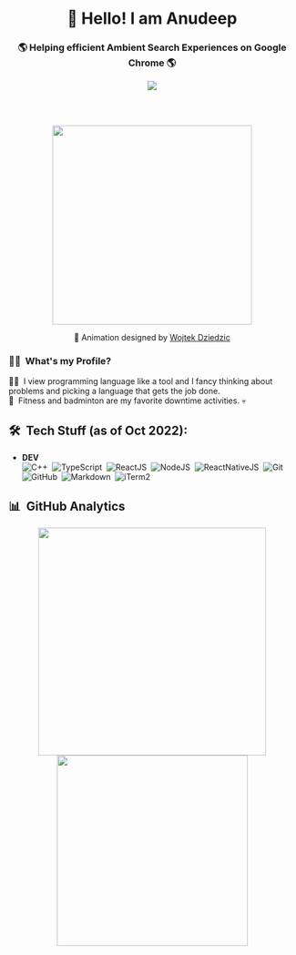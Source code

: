 <h1 align="center">
  👋 Hello! I am Anudeep  
</h1>

<h3 align="center">
  🌎 Helping efficient Ambient Search Experiences on Google Chrome 🌎
</h3>

<p align="center">
  <a href="https://1x.engineer/">
    <img src="https://img.shields.io/github/stars/cutenode/1x.engineer.svg?color=purple&label=1x%20Engineers&logo=image%2Fpng%3Bbase64%2CiVBORw0KGgoAAAANSUhEUgAAADAAAAAwCAYAAABXAvmHAAADAElEQVRoQ%2B1YPZMNQRQ9RyYiUCVkI0J%2BASUi4xfYzYjsVsmXX2BFZFauigyJ4hcQEtkNVQmoEjvqqh7VM6%2B%2FZ%2BapqXodvtdz%2B56%2B59zT3cTCBxeePzYA%2FncFNxUoqYCkEwC2AbwjeVTyTemctVRA0iUAH11SxwBekLxfmmRq3roA3AHwxEvkLcnrSwJwCOC2l%2FBDkg%2BWBOAzgAtewjdIvlkEAElnAHwDYEK28RvAWZLflwLAuP7aS%2FYLyYtTJG8xZhexJOP6vpfwc5LWUicZ6wDwHsAVL9u7JJ9Okv2YCki6SfJVKhFnYL8AnPTmXSb5yf%2BuJFZsnaYKSHoEYBfAIcmdWPCBgdk0E64J2IT8d0h65lz6gORebWWqAEg6DeAlgKveQjskrc%2BvDElJA5NkWjAA3TC63SL5oxRIMQC3m5b8%2BUHwn%2FZbaFFJUQNzm2HnolODePabgejRbBSF3E4ZbawC%2FrBzjWkhuJikpIG5TTEdnRvEtQrsxSrrz81WwOP7cBM%2BuOSD5S41MFcJA%2BF3qm6trC6iACJ87wI%2FJmkijg5JVQYm6QDAvUDApC6CADJ83y0pbYuBOaoakGJdrACwnuw6QxXfhzsnqcnAMrqwjtfznhCAr4FOk%2BR7IHk7uGUNLMa%2FhC6OSG4lRSzJ2tiwK1T15xIDy%2Bgn5Df2yTHJXhuPUcj6dzEPAxVovoFl9LedpZAlM7Y%2Fpwwss%2FPmzFV%2Bk2ujTf05Z2AhEK1%2BU2JkVf251MA6EGP9JgvAUcpKW9SfawxsCr8pAlCgi63uMFdqYG7nrWWP8ptiAA6ELTbURe84XWNggeN0ld9YTlUAPN52uujdb0tvYL6IvY6VPV%2BFxN8EwFVj5UrZamBrv1ImjgDNBpbyh9R%2FzRWI9PLZnhBjIKYGMNsT4uwAag2slTLD7yarQI2BTZV8cxuN8H%2FWJ8R1UKjpBja2GlNSyMzNrqPdZWjlCXFsspMaWcIL7MZ0zT07%2FntCnCP5STUwV4K5uJNRKLfQXP9vAMy1s6VxF1%2BBPxWSokDSvlDHAAAAAElFTkSuQmCC&style=for-the-badge&link=https://1x.engineer&link=https://github.com/cutenode/1x.engineer/stargazers">
  </a>
</p>

<br />
<br />

<p align="center">
  <a href="https://dribbble.com/shots/3722893-App-Development-Process-Animation">
    <img src="https://cdn.dribbble.com/users/1464232/screenshots/3722893/animatin.gif" width="350px" height="auto">
  </a>
</p>

<p align="center">
  🧡 Animation designed by <a href="https://dribbble.com/wojtekdesigns">Wojtek Dziedzic</a>
</p>

### 👨‍💻 &nbsp;What's my Profile?

👨‍🍳 &nbsp;I view programming language like a tool and I fancy thinking about problems and picking a language that gets the job done.\
🦁 &nbsp;Fitness and badminton are my favorite downtime activities. 💀

## 🛠️ &nbsp;Tech Stuff (as of Oct 2022): 

- **DEV**\
<img src="https://img.shields.io/badge/cpp-blue?style=for-the-badge&logo=google-chrome&logoColor=white" alt="C++">&nbsp;
<img src="https://img.shields.io/badge/TypeScript-3178c6?style=for-the-badge&logo=typescript&logoColor=white" alt="TypeScript">&nbsp;
<img src="https://img.shields.io/badge/React%20JS-61dafb?style=for-the-badge&logo=react&logoColor=white" alt="ReactJS">&nbsp;
<img src="https://img.shields.io/badge/Node%20JS-brightgreen?style=for-the-badge&logo=typescript&logoColor=white" alt="NodeJS">&nbsp;
<img src="https://img.shields.io/badge/React%20Native-61dafb?style=for-the-badge&logo=react&logoColor=white" alt="ReactNativeJS">&nbsp;
<img src="https://img.shields.io/badge/git%20-%23F05033.svg?&style=for-the-badge&logo=git&logoColor=white" alt="Git">&nbsp;
<img src="https://img.shields.io/badge/GitHub-100000?style=for-the-badge&logo=github&logoColor=white" alt="GitHub">&nbsp;
<img src="https://img.shields.io/badge/Markdown-000000?style=for-the-badge&logo=markdown&logoColor=white" alt="Markdown">&nbsp;
<img src="https://img.shields.io/badge/iTerm2-000000?style=for-the-badge&logo=iTerm2&logoColor=white" alt="iTerm2">&nbsp;

## 📊 &nbsp;GitHub Analytics

<p align="center">
  <a href="https://github.com/apalanki">
    <img src="https://github-readme-stats.vercel.app/api?username=apalanki&count_private=true&show_icons=true&theme=ayu-mirage" width="400">
  </a>
  
  <a href="https://github.com/apalanki">
    <img src="https://github-readme-stats.vercel.app/api/top-langs/?username=apalanki&langs_count=10&layout=compact&theme=ayu-mirage" width="335">
  </a>
</p>


<!--
**apalanki/apalanki** is a ✨ _special_ ✨ repository because its `README.md` (this file) appears on your GitHub profile.

Here are some ideas to get you started:

- 🔭 I’m currently working on ...
- 🌱 I’m currently learning ...
- 👯 I’m looking to collaborate on ...
- 🤔 I’m looking for help with ...
- 💬 Ask me about ...
- 📫 How to reach me: ...
- 😄 Pronouns: ...
- ⚡ Fun fact: ...
-->
